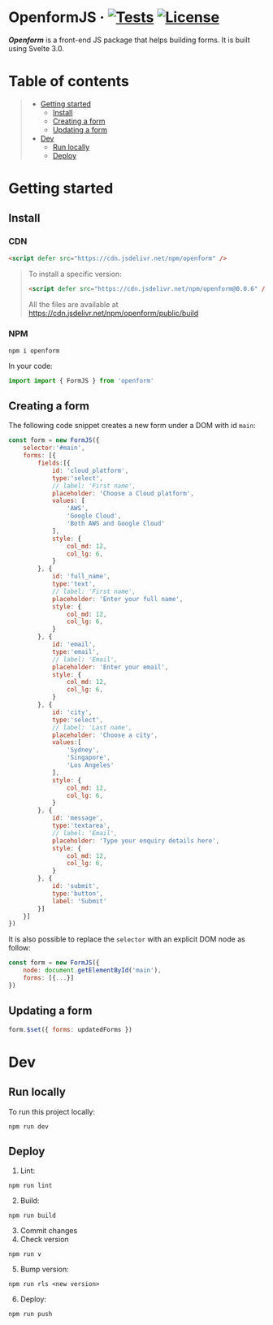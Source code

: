 # OpenformJS &middot; [![Tests](https://travis-ci.org/nicolasdao/openform.svg?branch=master)](https://travis-ci.org/nicolasdao/openform) [![License](https://img.shields.io/badge/License-BSD%203--Clause-blue.svg)](https://opensource.org/licenses/BSD-3-Clause)
__*Openform*__ is a front-end JS package that helps building forms. It is built using Svelte 3.0.

# Table of contents

> * [Getting started](#getting-started)
>	- [Install](#install)
>	- [Creating a form](#creating-a-form)
>	- [Updating a form](#updating-a-form)
> * [Dev](#dev)
>	- [Run locally](#run-locally)
>	- [Deploy](#deploy)

# Getting started
## Install
### CDN

```html
<script defer src="https://cdn.jsdelivr.net/npm/openform" />
```

> To install a specific version:
> ```html
> <script defer src="https://cdn.jsdelivr.net/npm/openform@0.0.6" />
> ```
> All the files are available at https://cdn.jsdelivr.net/npm/openform/public/build

### NPM

```
npm i openform
```

In your code:

```js
import import { FormJS } from 'openform'
```

## Creating a form

The following code snippet creates a new form under a DOM with id `main`:

```js
const form = new FormJS({
	selector:'#main',
	forms: [{
		fields:[{
			id: 'cloud_platform',
			type:'select',
			// label: 'First name',
			placeholder: 'Choose a Cloud platform',
			values: [
				'AWS',
				'Google Cloud',
				'Both AWS and Google Cloud'
			],
			style: {
				col_md: 12,
				col_lg: 6,  
			}
		}, {
			id: 'full_name',
			type:'text',
			// label: 'First name',
			placeholder: 'Enter your full name',
			style: {
				col_md: 12,
				col_lg: 6,  
			}
		}, {
			id: 'email',
			type:'email',
			// label: 'Email',
			placeholder: 'Enter your email',
			style: {
				col_md: 12,
				col_lg: 6,  
			}
		}, {
			id: 'city',
			type:'select',
			// label: 'Last name',
			placeholder: 'Choose a city',
			values:[
				'Sydney',
				'Singapore',
				'Los Angeles'
			],
			style: {
				col_md: 12,
				col_lg: 6,  
			}
		}, {
			id: 'message',
			type:'textarea',
			// label: 'Email',
			placeholder: 'Type your enquiry details here',
			style: {
				col_md: 12,
				col_lg: 6,  
			}
		}, {
			id: 'submit',
			type:'button',
			label: 'Submit'
		}]
	}]
})
```

It is also possible to replace the `selector` with an explicit DOM node as follow:

```js
const form = new FormJS({
	node: document.getElementById('main'),
	forms: [{...}]
})
```

## Updating a form

```js
form.$set({ forms: updatedForms })
```

# Dev
## Run locally
To run this project locally:

```
npm run dev
```

## Deploy

1. Lint:
```
npm run lint
```
2. Build:
```
npm run build
```
3. Commit changes
4. Check version
```
npm run v
```
5. Bump version:
```
npm run rls <new version>
```
6. Deploy:
```
npm run push
```


